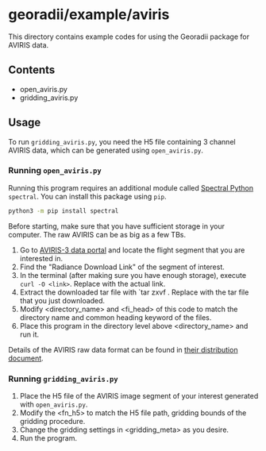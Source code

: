 # georadii/example/aviris

This directory contains example codes for using the Georadii package for AVIRIS data.

## Contents
 - open_aviris.py
 - gridding_aviris.py

## Usage
To run `gridding_aviris.py`, you need the H5 file containing 3 channel AVIRIS data, which can be generated using `open_aviris.py`.

### Running `open_aviris.py`
Running this program requires an additional module called [Spectral Python](https://www.spectralpython.net/index.html) `spectral`. You can install this package using `pip`.
```bash
python3 -m pip install spectral
```
Before starting, make sure that you have sufficient storage in your computer. The raw AVIRIS can be as big as a few TBs. 
 1. Go to [AVIRIS-3 data portal](https://popo.jpl.nasa.gov/mmgis-aviris/?s=ujooa) and locate the flight segment that you are interested in.
 2. Find the "Radiance Download Link" of the segment of interest.
 3. In the terminal (after making sure you have enough storage), execute `curl -O <link>`. Replace <link> with the actual link.
 4. Extract the downloaded tar file with `tar zxvf <file>. Replace <file> with the tar file that you just downloaded.
 5. Modify <directory_name> and <fi_head> of this code to match the directory name and common heading keyword of the files.
 6. Place this program in the directory level above <directory_name> and run it.

Details of the AVIRIS raw data format can be found in [their distribution document](https://aviris.jpl.nasa.gov/dataportal/20170911_AV_Download.readme).

### Running `gridding_aviris.py`
 1. Place the H5 file of the AVIRIS image segment of your interest generated with `open_aviris.py`.
 2. Modify the <fn_h5> to match the H5 file path, gridding bounds of the gridding procedure.
 3. Change the gridding settings in <gridding_meta> as you desire.
 4. Run the program.
